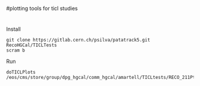 #
#plotting tools for ticl studies
#

Install

```
git clone https://gitlab.cern.ch/psilva/patatrack5.git RecoHGCal/TICLTests
scram b
```

Run 

```
doTICLPlots /eos/cms/store/group/dpg_hgcal/comm_hgcal/amartell/TICLtests/RECO_211Pt10VtxNoSmear.root
```